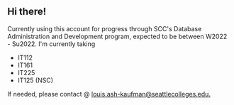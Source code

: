 ## Hi there!

Currently using this account for progress through SCC's Database Administration and Development program, expected to be between W2022 - Su2022.
I'm currently taking
- IT112
- IT161
- IT225
- IT125 (NSC)

If needed, please contact @  [louis.ash-kaufman@seattlecolleges.edu.](mailto:louis.ash-kaufman@seattlecolleges.edu)

<!--
**lashkscc/lashkscc** is a ✨ _special_ ✨ repository because its `README.md` (this file) appears on your GitHub profile.

Here are some ideas to get you started:

- 🔭 I’m currently working on ...
- 🌱 I’m currently learning ...
- 👯 I’m looking to collaborate on ...
- 🤔 I’m looking for help with ...
- 💬 Ask me about ...
- 📫 How to reach me: ...
- 😄 Pronouns: ...
- ⚡ Fun fact: ...
-->
